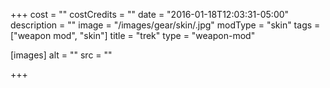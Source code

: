 +++
cost = ""
costCredits = ""
date = "2016-01-18T12:03:31-05:00"
description = ""
image = "/images/gear/skin/.jpg"
modType = "skin"
tags = ["weapon mod", "skin"]
title = "trek"
type = "weapon-mod"

[images]
  alt = ""
  src = ""

+++

